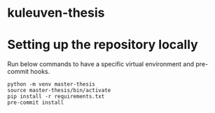 # kuleuven-thesis

# Setting up the repository locally

Run below commands to have a specific virtual environment and pre-commit hooks.
```
python -m venv master-thesis
source master-thesis/bin/activate
pip install -r requirements.txt
pre-commit install
```
